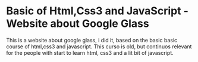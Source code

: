 <h1>Basic of Html,Css3 and JavaScript - Website about Google Glass</h1>
<p>This is a website about google glass, i did it, based on the basic basic course of html,css3 and javascript. This curso is old, but continuos relevant for the people with start to learn html, css3 and a lit bit of javascript.</p>